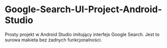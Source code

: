 # Google-Search-UI-Project-Android-Studio
Prosty projekt w Android Studio imitujący interfejs Google Search. Jest to surowa makieta bez żadnych funkcjonalności.
